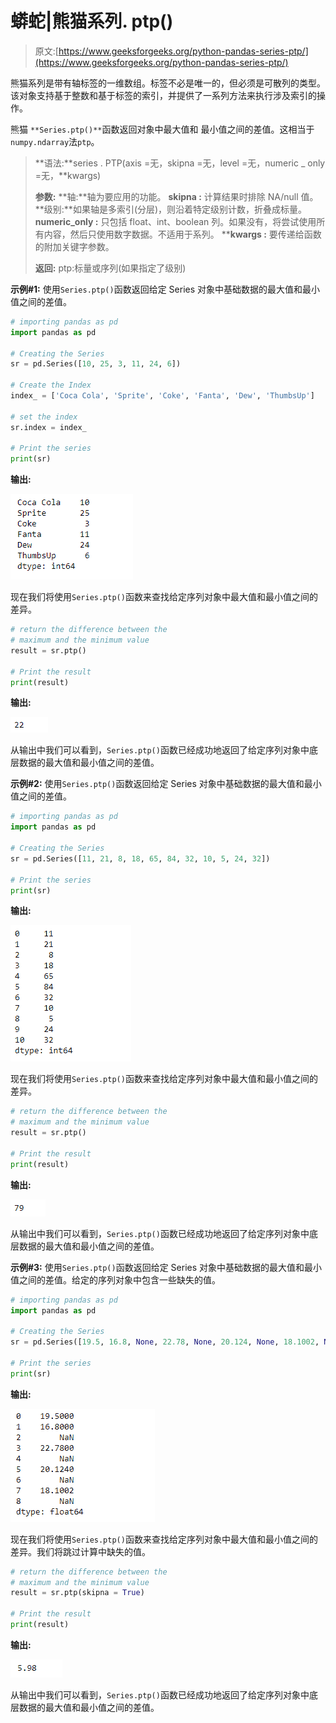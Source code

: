 # 蟒蛇|熊猫系列. ptp()

> 原文:[https://www.geeksforgeeks.org/python-pandas-series-ptp/](https://www.geeksforgeeks.org/python-pandas-series-ptp/)

熊猫系列是带有轴标签的一维数组。标签不必是唯一的，但必须是可散列的类型。该对象支持基于整数和基于标签的索引，并提供了一系列方法来执行涉及索引的操作。

熊猫 `**Series.ptp()**`函数返回对象中最大值和
最小值之间的差值。这相当于`numpy.ndarray`法`ptp`。

> **语法:**series . PTP(axis =无，skipna =无，level =无，numeric _ only =无，**kwargs)
> 
> **参数:**
> **轴:**轴为要应用的功能。
> **skipna :** 计算结果时排除 NA/null 值。
> **级别:**如果轴是多索引(分层)，则沿着特定级别计数，折叠成标量。
> **numeric_only :** 只包括 float、int、boolean 列。如果没有，将尝试使用所有内容，然后只使用数字数据。不适用于系列。
> ****kwargs :** 要传递给函数的附加关键字参数。
> 
> **返回:** ptp:标量或序列(如果指定了级别)

**示例#1:** 使用`Series.ptp()`函数返回给定 Series 对象中基础数据的最大值和最小值之间的差值。

```py
# importing pandas as pd
import pandas as pd

# Creating the Series
sr = pd.Series([10, 25, 3, 11, 24, 6])

# Create the Index
index_ = ['Coca Cola', 'Sprite', 'Coke', 'Fanta', 'Dew', 'ThumbsUp']

# set the index
sr.index = index_

# Print the series
print(sr)
```

**输出:**

![](img/dab04769c1239f7411b50876f1fa5e58.png)

现在我们将使用`Series.ptp()`函数来查找给定序列对象中最大值和最小值之间的差异。

```py
# return the difference between the 
# maximum and the minimum value
result = sr.ptp()

# Print the result
print(result)
```

**输出:**

![](img/79afa2841a44a6eea8b2ff813154d9f5.png)

从输出中我们可以看到，`Series.ptp()`函数已经成功地返回了给定序列对象中底层数据的最大值和最小值之间的差值。

**示例#2:** 使用`Series.ptp()`函数返回给定 Series 对象中基础数据的最大值和最小值之间的差值。

```py
# importing pandas as pd
import pandas as pd

# Creating the Series
sr = pd.Series([11, 21, 8, 18, 65, 84, 32, 10, 5, 24, 32])

# Print the series
print(sr)
```

**输出:**

![](img/d52f8833298554c10ba883da368913f5.png)

现在我们将使用`Series.ptp()`函数来查找给定序列对象中最大值和最小值之间的差异。

```py
# return the difference between the 
# maximum and the minimum value
result = sr.ptp()

# Print the result
print(result)
```

**输出:**

![](img/51f33cf08ae7160316253a8fff536695.png)

从输出中我们可以看到，`Series.ptp()`函数已经成功地返回了给定序列对象中底层数据的最大值和最小值之间的差值。

**示例#3:** 使用`Series.ptp()`函数返回给定 Series 对象中基础数据的最大值和最小值之间的差值。给定的序列对象中包含一些缺失的值。

```py
# importing pandas as pd
import pandas as pd

# Creating the Series
sr = pd.Series([19.5, 16.8, None, 22.78, None, 20.124, None, 18.1002, None])

# Print the series
print(sr)
```

**输出:**

![](img/f1da4795c32426d8ce1e60f777931fb5.png)

现在我们将使用`Series.ptp()`函数来查找给定序列对象中最大值和最小值之间的差异。我们将跳过计算中缺失的值。

```py
# return the difference between the 
# maximum and the minimum value
result = sr.ptp(skipna = True)

# Print the result
print(result)
```

**输出:**

![](img/2ef0e59440efa51d2dfc4be2fd65a2e0.png)

从输出中我们可以看到，`Series.ptp()`函数已经成功地返回了给定序列对象中底层数据的最大值和最小值之间的差值。